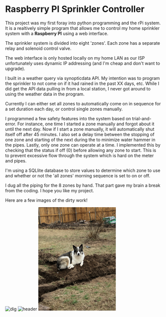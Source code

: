 # Raspberry PI Sprinkler Controller

This project was my first foray into python programming and the rPi system.  It is a realtively simple program that allows me to control my home sprinkler system with a <b>Raspberry PI</b> using a web interface.

The sprinkler system is divided into eight 'zones'.  Each zone has a separate relay and solenoid control valve.  

The web interface is only hosted locally on my home LAN as our ISP unfortunately uses dynamic IP addressing (and I'm cheap and don't want to upgrade).

I built in a weather query via synopticdata API.  My intention was to program the sprinkler to not come on if it had rained in the past XX days, etc.  While I did get the API data pulling in from a local station, I never got around to using the weather data in the program.

Currently I can either set all zones to automatically come on in sequence for a set duration each day, or control single zones manually.

I programmed a few safety features into the system based on trial-and-error.  For instance, one time I started a zone manually and forgot about it until the next day.  Now if I start a zone manually, it will automatically shut itself off after 45 minutes.  I also set a delay time between the stopping of one zone and starting of the next during the  to minimize water hammer in the pipes.  Lastly, only one zone can operate at a time.  I implemented this by checking that the status if off (0) before allowing any zone to start.  This is to prevent excessive flow through the system which is hard on the meter and pipes.  

I'm using a SQLlite database to store values to determine which zone to use and whether or not the 'all zones' morning sequence is set to on or off.

I dug all the piping for the 8 zones by hand.  That part gave my brain a break from the coding. I hope you like my project.  

Here are a few images of the dirty work!

<img src="pics/dig.jpg" width=250 alt="dig"> <img src="pics/hdr.jpg" width=250 alt="header"> <img src="pics/dog.jpg" width=250 alt="dog">
